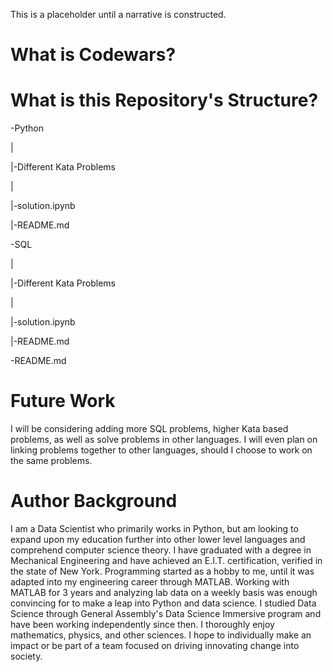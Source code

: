 This is a placeholder until a narrative is constructed.

# What is Codewars?

# What is this Repository's Structure?
-Python

 |

 |-Different Kata Problems

   |

   |-solution.ipynb

   |-README.md
 
-SQL

 |

 |-Different Kata Problems

   |

   |-solution.ipynb

   |-README.md
   
-README.md

# Future Work
I will be considering adding more SQL problems, higher Kata based problems, as well as solve problems in other languages. I will even plan on linking problems together to other languages, should I choose to work on the same problems. 

# Author Background
I am a Data Scientist who primarily works in Python, but am looking to expand upon my education further into other lower level languages and comprehend computer science theory. I have graduated with a degree in Mechanical Engineering and have achieved an E.I.T. certification, verified in the state of New York. Programming started as a hobby to me, until it was adapted into my engineering career through MATLAB. Working with MATLAB for 3 years and analyzing lab data on a weekly basis was enough convincing for to make a leap into Python and data science. I studied Data Science through General Assembly's Data Science Immersive program and have been working independently since then. I thoroughly enjoy mathematics, physics, and other sciences. I hope to individually make an impact or be part of a team focused on driving innovating change into society.  